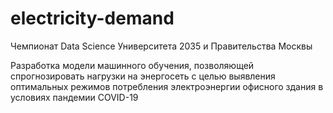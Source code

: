 # electricity-demand
Чемпионат Data Science Университета 2035 и Правительства Москвы

Разработка модели машинного обучения, позволяющей спрогнозировать нагрузки на энергосеть с целью выявления оптимальных режимов потребления электроэнергии офисного здания в условиях пандемии COVID-19
